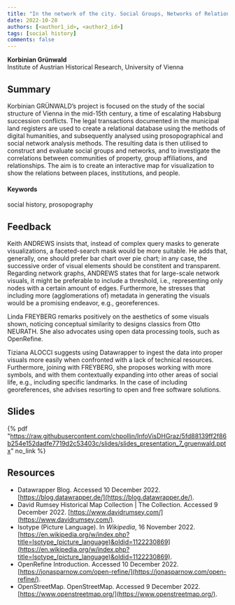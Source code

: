```yaml
---
title: "In the network of the city. Social Groups, Networks of Relations and Interactions in Late Medieval Vienna (1448-1466)" 
date: 2022-10-28
authors: [<author1_id>, <author2_id>]
tags: [social history]
comments: false
---
```


**Korbinian Grünwald**\
Institute of Austrian Historical Research, University of Vienna

## Summary

Korbinian GRÜNWALD’s project is focused on the study of the social structure of Vienna in the mid-15th century, a time of escalating Habsburg succession conflicts. The legal transactions documented in the municipal land registers are used to create a relational database using the methods of digital humanities, and subsequently analysed using prosopographical and social network analysis methods. The resulting data is then utilised to construct and evaluate social groups and networks, and to investigate the correlations between communities of property, group affiliations, and relationships. The aim is to create an interactive map for visualization to show the relations between places, institutions, and people.

#### Keywords

social history, prosopography

## Feedback

Keith ANDREWS insists that, instead of complex query masks to generate visualizations, a faceted-search mask would be more suitable. He adds that, generally, one should prefer bar chart over pie chart; in any case, the successive order of visual elements should be constitent and transparent. Regarding network graphs, ANDREWS states that for large-scale network visuals, it might be preferable to include a threshold, i.e., representing only nodes with a certain amount of edges. Furthermore, he stresses that including more (agglomerations of) metadata in generating the visuals would be a promising endeavor, e.g., georeferences.

Linda FREYBERG remarks positively on the aesthetics of some visuals shown, noticing conceptual similarity to designs classics from Otto NEURATH. She also advocates using open data processing tools, such as OpenRefine.

Tiziana ALOCCI suggests using Datawrapper to ingest the data into proper visuals more easily when confronted with a lack of technical resources. Furthermore, joining with FREYBERG, she proposes working with more symbols, and with them contextually expanding into other areas of social life, e.g., including specific landmarks. In the case of including georeferences, she advises resorting to open and free software solutions.

## Slides

{% pdf "https://raw.githubusercontent.com/chpollin/InfoVisDHGraz/5fd88139ff2f86b254e152dadfe7719d2c53403c/slides/slides_presentation_7_gruenwald.pptx" no_link %}

## Resources

* Datawrapper Blog. Accessed 10 December 2022. [https://blog.datawrapper.de/](https://blog.datawrapper.de/).
* David Rumsey Historical Map Collection | The Collection. Accessed 9 December 2022. [https://www.davidrumsey.com/](https://www.davidrumsey.com/).
* Isotype (Picture Language). In _Wikipedia_, 16 November 2022. [https://en.wikipedia.org/w/index.php?title=Isotype_(picture_language)&oldid=1122230869](https://en.wikipedia.org/w/index.php?title=Isotype_(picture_language)&oldid=1122230869).
* OpenRefine Introduction. Accessed 10 December 2022. [https://jonasparnow.com/open-refine/](https://jonasparnow.com/open-refine/).
* OpenStreetMap. OpenStreetMap. Accessed 9 December 2022. [https://www.openstreetmap.org/](https://www.openstreetmap.org/).